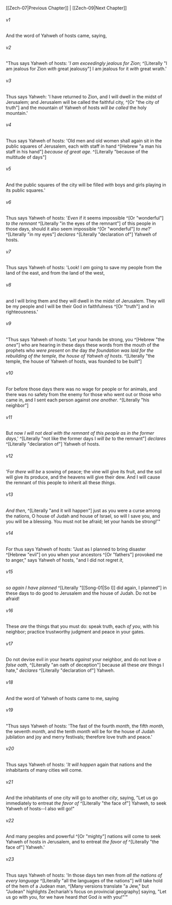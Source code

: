 ﻿---
aliases:
  - Zechariah 8
---

[[Zech-07|Previous Chapter]] | [[Zech-09|Next Chapter]]

###### v1
And the word of Yahweh of hosts came, saying,

###### v2
"Thus says Yahweh of hosts: '_I am exceedingly jealous for Zion_; ^[Literally "I am jealous for Zion _with_ great jealousy"] I am jealous for it _with_ great wrath.'

###### v3
Thus says Yahweh: 'I have returned to Zion, and I will dwell in the midst of Jerusalem; and Jerusalem will be called the faithful city, ^[Or "the city of truth"] and the mountain of Yahweh of hosts _will be called_ the holy mountain.'

###### v4
Thus says Yahweh of hosts: 'Old men and old women shall again sit in the public squares of Jerusalem, each with staff in hand ^[Hebrew "a man his staff in his hand"] _because of great age_. ^[Literally "because of the multitude of days"]

###### v5
And the public squares of the city will be filled _with_ boys and girls playing in its public squares.'

###### v6
Thus says Yahweh of hosts: '_Even_ if it seems impossible ^[Or "wonderful"] _to the remnant_ ^[Literally "in the eyes of the remnant"] of this people in those days, should it also seem impossible ^[Or "wonderful"] _to me_?' ^[Literally "in my eyes"] _declares_ ^[Literally "declaration of"] Yahweh of hosts.

###### v7
Thus says Yahweh of hosts: 'Look! I _am_ going to save my people from the land of the east, and from the land of the west,

###### v8
and I will bring them and they will dwell in the midst of Jerusalem. They will be my people and I will be their God in faithfulness ^[Or "truth"] and in righteousness.'

###### v9
"Thus says Yahweh of hosts: 'Let your hands be strong, you ^[Hebrew "the _ones_"] who are hearing in these days these words from the mouth of the prophets who _were present_ on _the_ day _the foundation was laid for the rebuilding of the temple, the house of Yahweh of hosts_. ^[Literally "the temple, the house of Yahweh of hosts, was founded to be built"]

###### v10
For before those days there was no wage for people or for animals, and there was no safety from the enemy for those who went out or those who came in, and I sent each person against _one another_. ^[Literally "his neighbor"]

###### v11
But now _I will not deal with the remnant of this people as in the former days_,' ^[Literally "not like the former days I _will be_ to the remnant"] _declares_ ^[Literally "declaration of"] Yahweh of hosts.

###### v12
'For _there will be_ a sowing of peace; the vine will give its fruit, and the soil will give its produce, and the heavens will give their dew. And I will cause the remnant of this people to inherit all these _things_.

###### v13
_And then_, ^[Literally "and it will happen"] just as you were a curse among the nations, O house of Judah and house of Israel, so will I save you, and you will be a blessing. You must not be afraid; let your hands be strong!'"

###### v14
For thus says Yahweh of hosts: "Just as I planned to bring disaster ^[Hebrew "evil"] on you when your ancestors ^[Or "fathers"] provoked me to anger," says Yahweh of hosts, "and I did not regret _it_,

###### v15
_so again I have planned_ ^[Literally "[[Song-01|So I]] did again, I planned"] in these days to do good to Jerusalem and the house of Judah. Do not be afraid!

###### v16
These _are_ the things that you must do: speak truth, each _of you_, with his neighbor; practice trustworthy judgment and peace in your gates.

###### v17
Do not devise evil in your hearts _against_ your neighbor, and do not love _a false oath_, ^[Literally "an oath of deception"] because all these _are_ things I hate," _declares_ ^[Literally "declaration of"] Yahweh.

###### v18
And the word of Yahweh of hosts came to me, saying

###### v19
"Thus says Yahweh of hosts: 'The fast of the fourth _month_, the fifth _month_, the seventh _month_, and the tenth _month_ will be for the house of Judah jubilation and joy and merry festivals; therefore love truth and peace.'

###### v20
Thus says Yahweh of hosts: '_It will happen_ again that nations and the inhabitants of many cities will come.

###### v21
And the inhabitants of one city will go to another _city_, saying, "Let us go immediately to entreat _the favor of_ ^[Literally "the face of"] Yahweh, to seek Yahweh of hosts--I also will go!"

###### v22
And many peoples and powerful ^[Or "mighty"] nations will come to seek Yahweh of hosts in Jerusalem, and to entreat _the favor of_ ^[Literally "the face of"] Yahweh.'

###### v23
Thus says Yahweh of hosts: 'In those days ten men from _all the nations of every language_ ^[Literally "all the languages of the nations"] will take hold of the hem of a Judean man, ^[Many versions translate "a Jew," but "Judean" highlights Zechariah's focus on provincial geography] saying, "Let us go with you, for we have heard _that_ God _is_ with you!"'"
